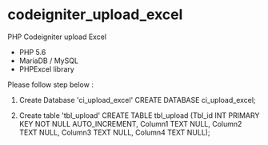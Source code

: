 # codeigniter_upload_excel
PHP Codeigniter upload Excel

* PHP 5.6
* MariaDB / MySQL
* PHPExcel library

Please follow step below :

1. Create Database 'ci_upload_excel'
   CREATE DATABASE ci_upload_excel;
   
2. Create table 'tbl_upload'
   CREATE TABLE
      tbl_upload
      (Tbl_id INT PRIMARY KEY NOT NULL AUTO_INCREMENT,
       Column1 TEXT NULL,
       Column2 TEXT NULL,
       Column3 TEXT NULL,
       Column4 TEXT NULL);
